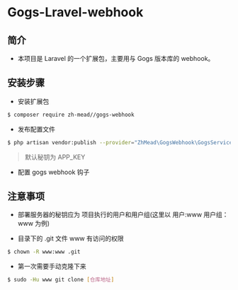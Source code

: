 # Gogs-Lravel-webhook

## 简介

- 本项目是 Laravel 的一个扩展包，主要用与 Gogs 版本库的 webhook。

## 安装步骤

* 安装扩展包

~~~bash
$ composer require zh-mead//gogs-webhook
~~~

* 发布配置文件

~~~bash
$ php artisan vendor:publish --provider="ZhMead\GogsWebhook\GogsServiceProvider"
~~~

> 默认秘钥为 APP_KEY

* 配置 gogs webhook 钩子

## 注意事项
* 部署服务器的秘钥应为 项目执行的用户和用户组(这里以 用户:www 用户组：www 为例)

* 目录下的 .git 文件 www 有访问的权限
~~~bash
$ chown -R www:www .git
~~~

* 第一次需要手动克隆下来
~~~bash
$ sudo -Hu www git clone [仓库地址]
~~~